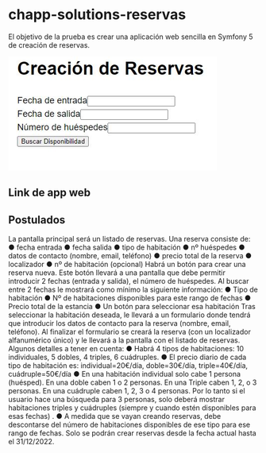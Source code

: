 # chapp-solutions-reservas

El objetivo de la prueba es crear una aplicación web sencilla en Symfony 5 de creación de reservas.

![Image text](https://github.com/arodriguezvega/chapp-solutions-reservas/blob/main/Captura.JPG)

## Link de app web



## Postulados

La pantalla
principal será un listado de reservas.
Una reserva consiste de:
● fecha entrada
● fecha salida
● tipo de habitación
● nº huéspedes
● datos de contacto (nombre, email, teléfono)
● precio total de la reserva
● localizador
● nº de habitación (opcional)
Habrá un botón para crear una reserva nueva. Este botón llevará a una pantalla que debe
permitir introducir 2 fechas (entrada y salida), el número de huéspedes. Al buscar entre 2
fechas le mostrará como mínimo la siguiente información:
● Tipo de habitación
● Nº de habitaciones disponibles para este rango de fechas
● Precio total de la estancia
● Un botón para seleccionar esa habitación
Tras seleccionar la habitación deseada, le llevará a un formulario donde tendrá que introducir
los datos de contacto para la reserva (nombre, email, teléfono). Al finalizar el formulario se
creará la reserva (con un localizador alfanumérico único) y le llevará a la pantalla con el listado
de reservas.
Algunos detalles a tener en cuenta:
● Habrá 4 tipos de habitaciones: 10 individuales, 5 dobles, 4 triples, 6 cuádruples.
● El precio diario de cada tipo de habitación es: individual=20€/día, doble=30€/día,
triple=40€/día, cuádruple=50€/día
● En una habitación individual solo cabe 1 persona (huésped). En una doble
caben 1 o 2 personas. En una Triple caben 1, 2, o 3 personas. En una cuádruple
caben 1, 2, 3 o 4 personas. Por lo tanto si el usuario hace una búsqueda para 3
personas, solo deberá mostrar habitaciones triples y cuádruples (siempre y
cuando estén disponibles para esas fechas) .
● A medida que se vayan creando reservas, debe descontarse del número de
habitaciones disponibles de ese tipo para ese rango de fechas. Solo se podrán
crear reservas desde la fecha actual hasta el 31/12/2022.
